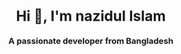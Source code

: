 <h1 align="center">Hi 👋, I'm nazidul Islam</h1>
<h3 align="center">A passionate developer from Bangladesh</h3>
